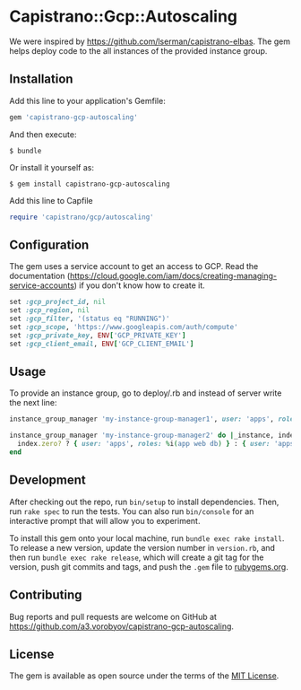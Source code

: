 # Capistrano::Gcp::Autoscaling

We were inspired by https://github.com/lserman/capistrano-elbas.
The gem helps deploy code to the all instances of the provided instance group.

## Installation

Add this line to your application's Gemfile:

```ruby
gem 'capistrano-gcp-autoscaling'
```

And then execute:

    $ bundle

Or install it yourself as:

    $ gem install capistrano-gcp-autoscaling
    
Add this line to Capfile

```ruby
require 'capistrano/gcp/autoscaling'
```

## Configuration

The gem uses a service account to get an access to GCP.
Read the documentation (https://cloud.google.com/iam/docs/creating-managing-service-accounts) if you don't know how to create it.

```ruby
set :gcp_project_id, nil
set :gcp_region, nil
set :gcp_filter, '(status eq "RUNNING")'
set :gcp_scope, 'https://www.googleapis.com/auth/compute'
set :gcp_private_key, ENV['GCP_PRIVATE_KEY']
set :gcp_client_email, ENV['GCP_CLIENT_EMAIL']
```

## Usage

To provide an instance group, go to deploy/<stage>.rb and instead of server write the next line:

```ruby
instance_group_manager 'my-instance-group-manager1', user: 'apps', roles: %i(app web db)

instance_group_manager 'my-instance-group-manager2' do |_instance, index|
  index.zero? ? { user: 'apps', roles: %i(app web db) } : { user: 'apps', roles: %i(app web) }
end
```

## Development

After checking out the repo, run `bin/setup` to install dependencies. Then, run `rake spec` to run the tests. You can also run `bin/console` for an interactive prompt that will allow you to experiment.

To install this gem onto your local machine, run `bundle exec rake install`. To release a new version, update the version number in `version.rb`, and then run `bundle exec rake release`, which will create a git tag for the version, push git commits and tags, and push the `.gem` file to [rubygems.org](https://rubygems.org).

## Contributing

Bug reports and pull requests are welcome on GitHub at https://github.com/a3.vorobyov/capistrano-gcp-autoscaling.

## License

The gem is available as open source under the terms of the [MIT License](https://opensource.org/licenses/MIT).
